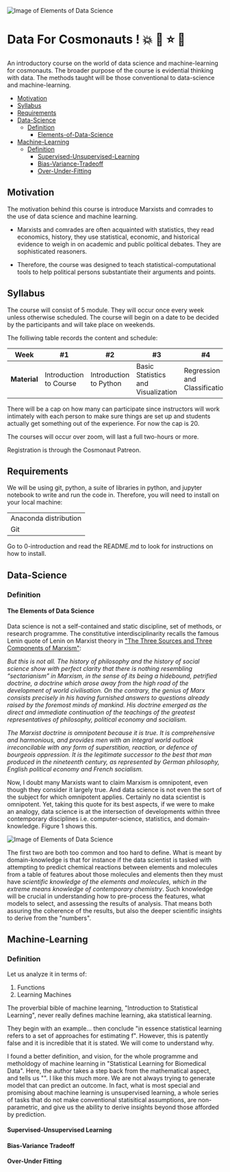 ![Image of Elements of Data Science](https://github.com/Djamil17/data_for_cosmonauts/blob/master/cosmic-imagination.jpg)

# Data For Cosmonauts ! :boom: :star2: :star: :dizzy:

An introductory course on the world of data science and machine-learning for cosmonauts. The broader purpose of the course is evidential thinking with data. The methods taught will be those conventional to data-science and machine-learning. 

- [Motivation](#Motivation)
- [Syllabus](#Syllabus)
- [Requirements](#Requirements)
- [Data-Science](#Data-Science)
  * [Definition](#Definition)
    + [Elements-of-Data-Science](#The-Elements-of-Data-Science)
- [Machine-Learning](#Machine-Learning)
  * [Definition](#Definition)
    + [Supervised-Unsupervised-Learning](#Supervised-Unsupervised-Learning)
    + [Bias-Variance-Tradeoff](#Bias-Variance-Tradeoff)
    + [Over-Under-Fitting](#Over-Under-Fitting)

## Motivation

The motivation behind this course is introduce Marxists and comrades to the use of data science and machine learning. 

* Marxists and comrades are often acquainted with statistics, they read economics, history, they use statistical, economic, and historical evidence to weigh in on academic and public political debates. They are sophisticated reasoners. 

* Therefore, the course was designed to teach statistical-computational tools to help political persons substantiate their arguments and points.

## Syllabus

The course will consist of 5 module. They will occur once every week unless otherwise scheduled. The course will begin on a date to be decided by the participants and will take place on weekends. 

The folliwing table records the content and schedule: 

Week | #1 | #2 | #3 | #4 | #5 | 
| --- | --- | --- | --- |--- |---|
| **Material** |Introduction to Course | Introduction to Python | Basic Statistics and Visualization | Regression and Classification | Clustering | 

There will be a cap on how many can participate since instructors will work intimately with each person to make sure things are set up and students actually get something out of the experience. For now the cap is 20. 

The courses will occur over zoom, will last a full two-hours or more.

Registration is through the Cosmonaut Patreon. 

## Requirements 

We will be using git, python, a suite of libraries in python, and jupyter notebook to write and run the code in. Therefore, you will need to install on your local machine:

||
| --------------- | 
| Anaconda distribution| 
| Git | 

Go to 0-introduction and read the README.md to look for instructions on how to install.

## Data-Science

### Definition

#### The Elements of Data Science

Data science is not a self-contained and static discipline, set of methods, or research programme. The constitutive interdisciplinarity recalls the famous Lenin quote of Lenin on Marxist theory in ["The Three Sources and Three Components of Marxism"](https://www.marxists.org/archive/lenin/works/1913/mar/x01.htm):

*But this is not all. The history of philosophy and the history of social science show with perfect clarity that there is nothing resembling “sectarianism” in Marxism, in the sense of its being a hidebound, petrified doctrine, a doctrine which arose away from the high road of the development of world civilisation. On the contrary, the genius of Marx consists precisely in his having furnished answers to questions already raised by the foremost minds of mankind. His doctrine emerged as the direct and immediate continuation of the teachings of the greatest representatives of philosophy, political economy and socialism.*

*The Marxist doctrine is omnipotent because it is true. It is comprehensive and harmonious, and provides men with an integral world outlook irreconcilable with any form of superstition, reaction, or defence of bourgeois oppression. It is the legitimate successor to the best that man produced in the nineteenth century, as represented by German philosophy, English political economy and French socialism.*

Now, I doubt many Marxists want to claim Marxism is omnipotent, even though they consider it largely true. And data science is not even the sort of the subject for which omnipotent applies. Certainly no data scientist is omnipotent. Yet, taking this quote for its best aspects, if we were to make an analogy, data science is at the intersection of developments within three contemporary disciplines i.e. computer-science, statistics, and domain-knowledge. Figure 1 shows this. 

![Image of Elements of Data Science](https://github.com/Djamil17/data_for_cosmonauts/blob/master/elements_of_datasci.png)

The first two are both too common and too hard to define. What is meant by domain-knowledge is that for instance if the data scientist is tasked with attempting to predict chemical reactions between elements and molecules from a table of features about those molecules and elements then they must have *scientific knowledge of the elements and molecules, which in the extreme means knowledge of contemporary chemistry*. Such knowledge will be crucial in understanding how to pre-process the features, what models to select, and assessing the results of analysis. That means both assuring the coherence of the results, but also the deeper scientific insights to derive from the "numbers". 

## Machine-Learning

### Definition 

Let us analyze it in terms of:

1. Functions 
2. Learning Machines 

The proverbial bible of machine learning, "Introduction to Statistical Learning", never really defines machine learning, aka statistical learning. 

They begin with an example... then conclude "in essence statistical learning refers to a set of approaches for estimating f". However, this is patently false and it is incredible that it is stated. We will come to understand why.

I found a better definition, and vision, for the whole programme and metholdogy of machine learning in "Statistical Learning for Biomedical Data". Here, the author takes a step back from the mathematical aspect, and tells us "". I like this much more. We are not always trying to generate model that can predict an outcome. In fact, what is most special and promising about machine learning is unsupervised learning, a whole series of tasks that do not make conventional statisitical assumptions, are non-parametric, and give us the ability to derive insights beyond those afforded by prediction. 

#### Supervised-Unsupervised Learning


#### Bias-Variance Tradeoff


#### Over-Under Fitting
